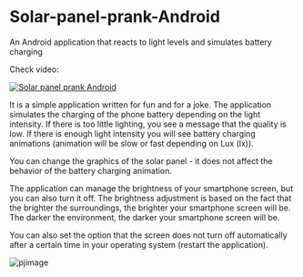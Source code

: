 # Solar-panel-prank-Android
An Android application that reacts to light levels and simulates battery charging

Check video:

[![Solar panel prank Android](http://img.youtube.com/vi/qHGJpQYYuLQ/0.jpg)](http://www.youtube.com/watch?v=qHGJpQYYuLQ "Solar panel prank Android")

It is a simple application written for fun and for a joke. The application simulates the charging of the phone battery depending on the light intensity. If there is too little lighting, you see a message that the quality is low. If there is enough light intensity you will see battery charging animations (animation will be slow or fast depending on Lux (lx)).

You can change the graphics of the solar panel - it does not affect the behavior of the battery charging animation.

The application can manage the brightness of your smartphone screen, but you can also turn it off. The brightness adjustment is based on the fact that the brighter the surroundings, the brighter your smartphone screen will be. The darker the environment, the darker your smartphone screen will be.

You can also set the option that the screen does not turn off automatically after a certain time in your operating system (restart the application).

![pjimage](https://user-images.githubusercontent.com/26818304/104095461-305ef180-5297-11eb-9e46-cf1815060763.jpg)
